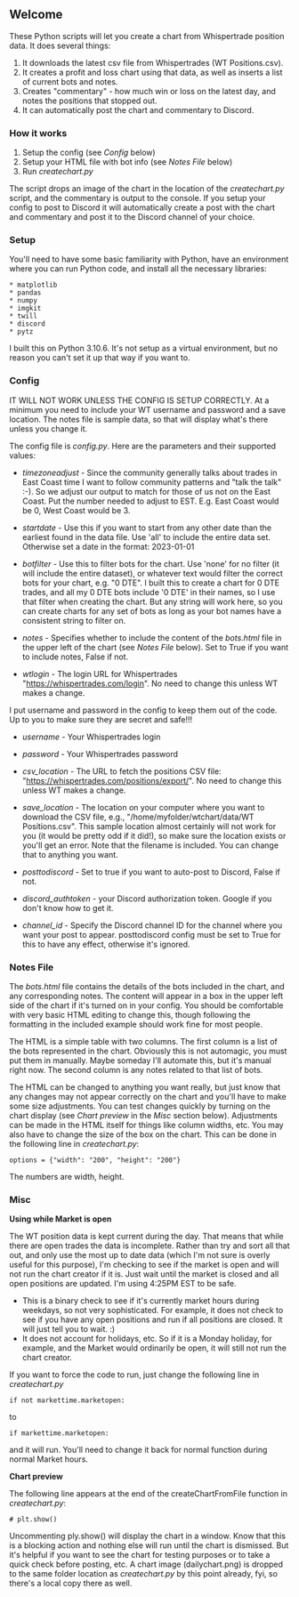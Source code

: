 ## Welcome

These Python scripts will let you create a chart from Whispertrade position data. It does several things:

1. It downloads the latest csv file from Whispertrades (WT Positions.csv).
2. It creates a profit and loss chart using that data, as well as inserts a list of current bots and notes.
3. Creates "commentary" - how much win or loss on the latest day, and notes the positions that stopped out.
4. It can automatically post the chart and commentary to Discord.

### How it works

1. Setup the config (see _Config_ below)
2. Setup your HTML file with bot info (see _Notes File_ below)
3. Run _createchart.py_

The script drops an image of the chart in the location of the _createchart.py_ script, and the commentary is output to the console. If you setup your config to post to Discord it will automatically create a post with the chart and commentary and post it to the Discord channel of your choice.

### Setup

You'll need to have some basic familiarity with Python, have an environment where you can run Python code, and install all the necessary libraries:

    * matplotlib
    * pandas
    * numpy
    * imgkit
    * twill
    * discord
    * pytz

I built this on Python 3.10.6. It's not setup as a virtual environment, but no reason you can't set it up that way if you want to.

### Config

IT WILL NOT WORK UNLESS THE CONFIG IS SETUP CORRECTLY. At a minimum you need to include your WT username and password and a save location. The notes file is sample data, so that will display what's there unless you change it.

The config file is _config.py_. Here are the parameters and their supported values:

- _timezoneadjust_ - Since the community generally talks about trades in East Coast time I want to follow community patterns and "talk the talk" :-). So we adjust our output to match for those of us not on the East Coast. Put the number needed to adjust to EST. E.g. East Coast would be 0, West Coast would be 3.

- _startdate_ - Use this if you want to start from any other date than the earliest found in the data file. Use 'all' to include the entire data set. Otherwise set a date in the format: 2023-01-01

- _botfilter_ - Use this to filter bots for the chart. Use 'none' for no filter (it will include the entire dataset), or whatever text would filter the correct bots for your chart, e.g. "0 DTE". I built this to create a chart for 0 DTE trades, and all my 0 DTE bots include '0 DTE' in their names, so I use that filter when creating the chart. But any string will work here, so you can create charts for any set of bots as long as your bot names have a consistent string to filter on.

- _notes_ - Specifies whether to include the content of the _bots.html_ file in the upper left of the chart (see _Notes File_ below). Set to True if you want to include notes, False if not.

- _wtlogin_ - The login URL for Whispertrades "https://whispertrades.com/login". No need to change this unless WT makes a change.

I put username and password in the config to keep them out of the code. Up to you to make sure they are secret and safe!!!

- _username_ - Your Whispertrades login
- _password_ - Your Whispertrades password

- _csv_location_ - The URL to fetch the positions CSV file: "https://whispertrades.com/positions/export/". No need to change this unless WT makes a change.

- _save_location_ - The location on your computer where you want to download the CSV file, e.g., "/home/myfolder/wtchart/data/WT Positions.csv". This sample location almost certainly will not work for you (it would be pretty odd if it did!), so make sure the location exists or you'll get an error. Note that the filename is included. You can change that to anything you want.

- _posttodiscord_ - Set to true if you want to auto-post to Discord, False if not.

- _discord_authtoken_ - your Discord authorization token. Google if you don't know how to get it.

- _channel_id_ - Specify the Discord channel ID for the channel where you want your post to appear. posttodiscord config must be set to True for this to have any effect, otherwise it's ignored.

### Notes File

The _bots.html_ file contains the details of the bots included in the chart, and any corresponding notes. The content will appear in a box in the upper left side of the chart if it's turned on in your config. You should be comfortable with very basic HTML editing to change this, though following the formatting in the included example should work fine for most people.

The HTML is a simple table with two columns. The first column is a list of the bots represented in the chart. Obviously this is not automagic, you must put them in manually. Maybe someday I'll automate this, but it's manual right now. The second column is any notes related to that list of bots.

The HTML can be changed to anything you want really, but just know that any changes may not appear correctly on the chart and you'll have to make some size adjustments. You can test changes quickly by turning on the chart display (see _Chart preview_ in the _Misc_ section below). Adjustments can be made in the HTML itself for things like column widths, etc. You may also have to change the size of the box on the chart. This can be done in the following line in _createchart.py_:

    options = {"width": "200", "height": "200"}

The numbers are width, height.

### Misc

**Using while Market is open**

The WT position data is kept current during the day. That means that while there are open trades the data is incomplete. Rather than try and sort all that out, and only use the most up to date data (which I'm not sure is overly useful for this purpose), I'm checking to see if the market is open and will not run the chart creator if it is. Just wait until the market is closed and all open positions are updated. I'm using 4:25PM EST to be safe.

- This is a binary check to see if it's currently market hours during weekdays, so not very sophisticated. For example, it does not check to see if you have any open positions and run if all positions are closed. It will just tell you to wait. :)
- It does not account for holidays, etc. So if it is a Monday holiday, for example, and the Market would ordinarily be open, it will still not run the chart creator.

If you want to force the code to run, just change the following line in _createchart.py_

    if not markettime.marketopen:

to

    if markettime.marketopen:

and it will run. You'll need to change it back for normal function during normal Market hours.

**Chart preview**

The following line appears at the end of the createChartFromFile function in _createchart.py_:

    # plt.show()

Uncommenting ply.show() will display the chart in a window. Know that this is a blocking action and nothing else will run until the chart is dismissed. But it's helpful if you want to see the chart for testing purposes or to take a quick check before posting, etc. A chart image (dailychart.png) is dropped to the same folder location as _createchart.py_ by this point already, fyi, so there's a local copy there as well.
